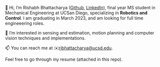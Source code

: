 👋 Hi, I’m Rishabh Bhattacharya ([Github](https://github.com/ribhattacharya), [LinkedIn](https://www.linkedin.com/in/rishabhbhattacharya/)),  final year MS student in Mechanical Engineering at UCSan Diego, specializing in **Robotics and Control**. I am graduating in March 2023, and am looking for full time engineeering roles. 

👀 I’m interested in sensing and estimation, motion planning and computer vision techniques and implementations.

📫 You can reach me at ✉️[ribhattacharya@ucsd.edu](mailto:ribhattacharya@ucsd.edu).

Feel free to go through my resume (attached in this repo).
